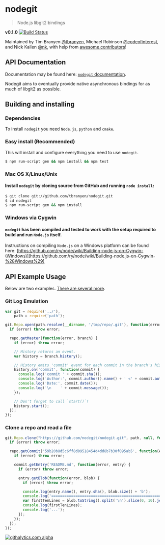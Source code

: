 nodegit
=======

> Node.js libgit2 bindings

**v0.1.0** [![Build
Status](https://travis-ci.org/tbranyen/nodegit.png)](https://travis-ci.org/tbranyen/nodegit)

Maintained by Tim Branyen [@tbranyen](http://twitter.com/tbranyen), Michael
Robinson [@codeofinterest](http://twitter.com/codeofinterest), and Nick Kallen [@nk](http://twitter.com/nk), with help from
[awesome
contributors](https://github.com/tbranyen/nodegit/contributors)!

API Documentation
------------------------

Documentation may be found here: [`nodegit` documentation](http://tbranyen.github.com/nodegit/).

Nodegit aims to eventually provide native asynchronous bindings for as much of libgit2 as possible.

Building and installing
-----------------------

### Dependencies ###

To install `nodegit` you need `Node.js`, `python` and `cmake`.

### Easy install (Recommended) ###
This will install and configure everything you need to use `nodegit`.

```` bash
$ npm run-script gen && npm install && npm test
````

### Mac OS X/Linux/Unix ###

#### Install `nodegit` by cloning source from GitHub and running `node install`: ####

```` bash
$ git clone git://github.com/tbranyen/nodegit.git
$ cd nodegit
$ npm run-script gen && npm install
````

### Windows via Cygwin ###

#### `nodegit` has been compiled and tested to work with the setup required to build and run `Node.js` itself. ####

Instructions on compiling `Node.js` on a Windows platform can be found here:
[https://github.com/ry/node/wiki/Building-node.js-on-Cygwin-(Windows)](https://github.com/ry/node/wiki/Building-node.js-on-Cygwin-%28Windows%29)

API Example Usage
-----------------

Below are two examples. [There are several more](https://github.com/nodegit/nodegit/tree/master/example).

### Git Log Emulation ###

```JavaScript
var git = require('../'),
    path = require('path');

git.Repo.open(path.resolve(__dirname, '/tmp/repo/.git'), function(error, repo) {
  if (error) throw error;

  repo.getMaster(function(error, branch) {
    if (error) throw error;

    // History returns an event.
    var history = branch.history();

    // History emits 'commit' event for each commit in the branch's history
    history.on('commit', function(commit) {
      console.log('commit ' + commit.sha());
      console.log('Author:', commit.author().name() + ' <' + commit.author().email() + '>');
      console.log('Date:', commit.date());
      console.log('\n    ' + commit.message());
    });

    // Don't forget to call `start()`!
    history.start();
  });
});

```

### Clone a repo and read a file ###

```JavaScript
git.Repo.clone("https://github.com/nodegit/nodegit.git", path, null, function(error, repo) {
  if (error) throw error;

  repo.getCommit('59b20b8d5c6ff8d09518454d4dd8b7b30f095ab5', function(error, commit) {
    if (error) throw error;

    commit.getEntry('README.md', function(error, entry) {
      if (error) throw error;

      entry.getBlob(function(error, blob) {
        if (error) throw error;

        console.log(entry.name(), entry.sha(), blob.size() + 'b');
        console.log('========================================================\n\n');
        var firstTenLines = blob.toString().split('\n').slice(0, 10).join('\n');
        console.log(firstTenLines);
        console.log('...');
      });
    });
  });
});
```

[![githalytics.com alpha](https://cruel-carlota.pagodabox.com/a81b20d9f61dbcdc7c68002c6a564b5b "githalytics.com")](http://githalytics.com/tbranyen/nodegit)
